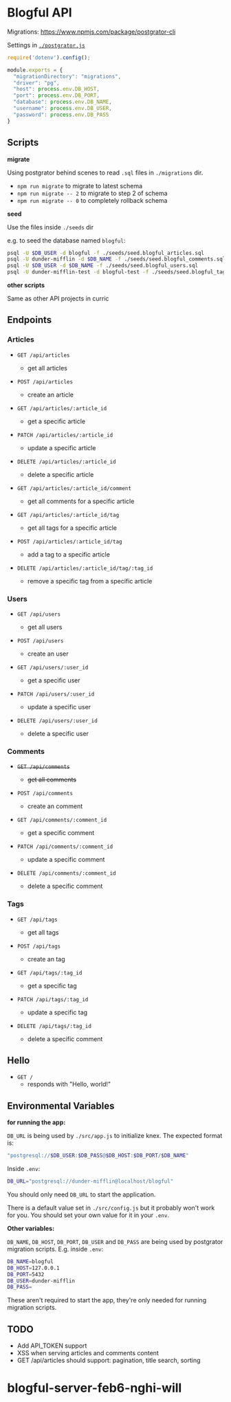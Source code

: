 # Blogful API

Migrations: https://www.npmjs.com/package/postgrator-cli

Settings in [`./postgrator.js`](./postgrator.js)

```js
require('dotenv').config();

module.exports = {
  "migrationDirectory": "migrations",
  "driver": "pg",
  "host": process.env.DB_HOST,
  "port": process.env.DB_PORT,
  "database": process.env.DB_NAME,
  "username": process.env.DB_USER,
  "password": process.env.DB_PASS
}
```

## Scripts

**migrate**

Using postgrator behind scenes to read `.sql` files in `./migrations` dir.

- `npm run migrate` to migrate to latest schema
- `npm run migrate -- 2` to migrate to step 2 of schema
- `npm run migrate -- 0` to completely rollback schema

**seed**

Use the files inside `./seeds` dir

e.g. to seed the database named `blogful`:

```bash
psql -U $DB_USER -d blogful -f ./seeds/seed.blogful_articles.sql
psql -U dunder-mifflin -d $DB_NAME -f ./seeds/seed.blogful_comments.sql
psql -U $DB_USER -d $DB_NAME -f ./seeds/seed.blogful_users.sql
psql -U dunder-mifflin-test -d blogful-test -f ./seeds/seed.blogful_tags.sql
```

**other scripts**

Same as other API projects in curric

## Endpoints

### Articles

- `GET /api/articles`
  - get all articles
- `POST /api/articles`
  - create an article

- `GET /api/articles/:article_id`
  - get a specific article
- `PATCH /api/articles/:article_id`
  - update a specific article
- `DELETE /api/articles/:article_id`
  - delete a specific article

- `GET /api/articles/:article_id/comment`
  - get all comments for a specific article

- `GET /api/articles/:article_id/tag`
  - get all tags for a specific article
- `POST /api/articles/:article_id/tag`
  - add a tag to a specific article

- `DELETE /api/articles/:article_id/tag/:tag_id`
  - remove a specific tag from a specific article

### Users

- `GET /api/users`
  - get all users
- `POST /api/users`
  - create an user

- `GET /api/users/:user_id`
  - get a specific user
- `PATCH /api/users/:user_id`
  - update a specific user
- `DELETE /api/users/:user_id`
  - delete a specific user

### Comments

- ~~`GET /api/comments`~~
  - ~~get all comments~~
- `POST /api/comments`
  - create an comment

- `GET /api/comments/:comment_id`
  - get a specific comment
- `PATCH /api/comments/:comment_id`
  - update a specific comment
- `DELETE /api/comments/:comment_id`
  - delete a specific comment

### Tags

- `GET /api/tags`
  - get all tags
- `POST /api/tags`
  - create an tag

- `GET /api/tags/:tag_id`
  - get a specific tag
- `PATCH /api/tags/:tag_id`
  - update a specific tag
- `DELETE /api/tags/:tag_id`
  - delete a specific comment

## Hello

- `GET /`
  - responds with "Hello, world!"

## Environmental Variables

**for running the app:**

`DB_URL` is being used by `./src/app.js` to initialize knex.
The expected format is:

```bash
"postgresql://$DB_USER:$DB_PASS@$DB_HOST:$DB_PORT/$DB_NAME"
```

Inside `.env`:

```bash
DB_URL="postgresql://dunder-mifflin@localhost/blogful"
```

You should only need `DB_URL` to start the application.

There is a default value set in `./src/config.js` but it probably won't work for you. You should set your own value for it in your `.env`.

**Other variables:**

`DB_NAME`, `DB_HOST`, `DB_PORT`, `DB_USER` and `DB_PASS` are being used by postgrator migration scripts. E.g. inside `.env`:

```bash
DB_NAME=blogful
DB_HOST=127.0.0.1
DB_PORT=5432
DB_USER=dunder-mifflin
DB_PASS=
```

These aren't required to start the app, they're only needed for running migration scripts.

## TODO

- Add API_TOKEN support
- XSS when serving articles and comments content
- GET /api/articles should support: pagination, title search, sorting
# blogful-server-feb6-nghi-will
